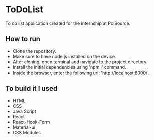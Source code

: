 # ToDoList

To do list application created for the internship at PolSource.

## How to run

- Clone the repository.
- Make sure to have node.js installed on the device.
- After cloning, open terminal and navigate to the project directory.
- Install the initial dependencies using 'npm i' command.
- Inside the browser, enter the following url: 'http://localhost:8000/'.

## To build it I used

- HTML
- CSS
- Java Script
- React
- React-Hook-Form
- Material-ui
- CSS Modules
